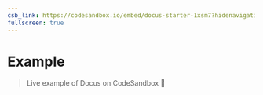 ```yaml
---
csb_link: https://codesandbox.io/embed/docus-starter-1xsm7?hidenavigation=1&theme=dark
fullscreen: true
---
```


# Example

> Live example of Docus on CodeSandbox :eyes:

<code-sandbox :src="csb_link"></code-sandbox>
